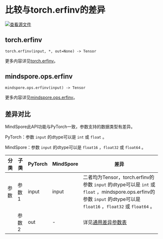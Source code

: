 # 比较与torch.erfinv的差异

[![查看源文件](https://mindspore-website.obs.cn-north-4.myhuaweicloud.com/website-images/r2.3.0/resource/_static/logo_source.svg)](https://gitee.com/mindspore/docs/blob/r2.3.0/docs/mindspore/source_zh_cn/note/api_mapping/pytorch_diff/erfinv.md)

## torch.erfinv

```text
torch.erfinv(input, *, out=None) -> Tensor
```

更多内容详见[torch.erfinv](https://pytorch.org/docs/1.8.1/generated/torch.erfinv.html)。

## mindspore.ops.erfinv

```text
mindspore.ops.erfinv(input) -> Tensor
```

更多内容详见[mindspore.ops.erfinv](https://www.mindspore.cn/docs/zh-CN/r2.3.0/api_python/ops/mindspore.ops.erfinv.html)。

## 差异对比

MindSpore此API功能与PyTorch一致，参数支持的数据类型有差异。

PyTorch：参数 `input` 的dtype可以是 ``int`` 或 ``float`` 。

MindSpore：参数 `input` 的dtype可以是 ``float16`` ，``float32`` 或 ``float64`` 。

| 分类 | 子类 |PyTorch | MindSpore | 差异 |
| --- | --- | --- | --- |---|
| 参数 | 参数1 | input | input | 二者均为Tensor，torch.erfinv的参数 `input` 的dtype可以是 ``int`` 或 ``float`` ，mindspore.ops.erfinv的参数 `input` 的dtype可以是 ``float16`` ，``float32`` 或 ``float64`` 。|
|      | 参数2 | out | - | 详见[通用差异参数表](https://www.mindspore.cn/docs/zh-CN/r2.3.0/note/api_mapping/pytorch_api_mapping.html#通用差异参数表) |

